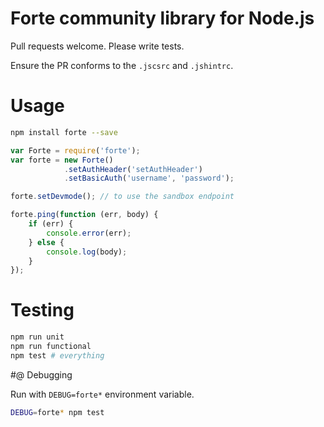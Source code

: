 # Forte community library for Node.js

Pull requests welcome. Please write tests.

Ensure the PR conforms to the `.jscsrc` and `.jshintrc`.

# Usage

```bash
npm install forte --save
```


```javascript
var Forte = require('forte');
var forte = new Forte()
            .setAuthHeader('setAuthHeader')
            .setBasicAuth('username', 'password');

forte.setDevmode(); // to use the sandbox endpoint

forte.ping(function (err, body) {
    if (err) {
        console.error(err);
    } else {
        console.log(body);
    }
});

```

# Testing

```bash
npm run unit
npm run functional
npm test # everything
```

#@ Debugging

Run with `DEBUG=forte*` environment variable.

```bash
DEBUG=forte* npm test
```
